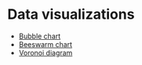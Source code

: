 # Data visualizations

- [Bubble chart](https://pablo-campillo.github.io/data_visualizations/notebooks/Bubble%20Chart.html)
- [Beeswarm chart](https://pablo-campillo.github.io/data_visualizations/notebooks/Beeswarm%20Chart.html)
- [Voronoi diagram](https://pablo-campillo.github.io/data_visualizations/notebooks/Voronoi%20Diagram.html)
